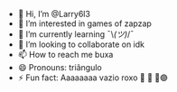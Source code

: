 - 👋 Hi, I’m @Larry6l3
- 👀 I’m interested in games of zapzap
- 🌱 I’m currently learning ¯⁠\⁠_⁠(⁠ツ⁠)⁠_⁠/⁠¯
- 💞️ I’m looking to collaborate on idk
- 📫 How to reach me buxa
- 😄 Pronouns: triângulo 
- ⚡ Fun fact: Aaaaaaaa vazio roxo 🫳 🤞 🫴🟣

<!---
Larry6l3/Larry6l3 is a ✨ special ✨ repository because its `README.md` (this file) appears on your GitHub profile.
You can click the Preview link to take a look at your changes.
--->
